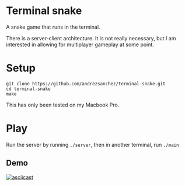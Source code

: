 # Terminal snake

A snake game that runs in the terminal.

There is a server-client architecture. It is not really necessary, but I am interested in allowing
for multiplayer gameplay at some point.

# Setup

```
git clone https://github.com/andrezsanchez/terminal-snake.git
cd terminal-snake
make
```

This has only been tested on my Macbook Pro.

# Play

Run the server by running `./server`, then in another terminal, run `./main`


## Demo

[![asciicast](https://asciinema.org/a/458775.svg)](https://asciinema.org/a/458775)

